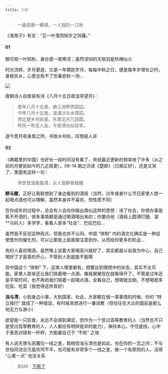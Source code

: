 ```yaml
---
title: 入秋
---
```


> 一曲高歌一樽酒，一人独钓一江秋

《淮南子》有言：“见一叶落而知岁之将暮。”

#### 01

眼可观一叶知秋，身亦感一夜寒凉；虽然深圳的天依旧是热辣似火

时光流转，岁月更迭，又是一年蹉跎岁月，每每中秋之日，便是我年岁增长之时，身居异乡，心里总免不了伤春悲秋一场...

![](https://nimg.ws.126.net/?url=http%3A%2F%2Fdingyue.ws.126.net%2F2021%2F0902%2Fb4e43681j00qyse9j001oc000hs00btm.jpg&thumbnail=650x2147483647&quality=80&type=jpg)

唐朝诗人白居易有诗《八月十五日夜湓亭望月》：

> 昔年八月十五夜，曲江池畔杏园边。<br/>
> 今年八月十五夜，湓浦沙头水馆前。<br/>
> 西北望乡何处是，东南见月几回圆。<br/>
> 昨风一吹无人会，今夜清光似往年。

道今昔月夜身居之所，寻故乡何处，叹物是人非

#### 02

《典籍里的中国》也好长一段时间没有看了，央视最近更新的频率快了许多（从之前的月更到如今的几近周更）。08-14 期之识读《楚辞》（日期正好），还是又哭了，里面有这样一句：

> 举世皆浊我独清，众人皆醉我独醒

**醉与醒**，正好让我联想到了身边看到的酒局（当然，过年或者什么节日家里人想一起喝点酒也可以理解，虽然本身并不喜欢，但性质不同）

在你成年的过程中，总会有人会向你输出类似这样的思想：进了社会，你想办事是离不开酒的，很多事情都是通过喝酒喝出来的；你要向他（酒局上圆滑打圈、溜\*\*马的人）多学学，看看人家多“社会”... 巴拉巴拉...

虽然我不反驳这种观点，但我也并不认同。中国 “体制” 内的酒文化确实是一种促使晋升的催化剂，可以让那些上层直接注意到你，从而给你更多的机会...

有的人喜欢喝酒，虽然嘴上说着大家喝高兴就好了，其实都是以自我为中心，自己喝好了才是真的开心，不管别人到底能不能喝

但中国这个 “体制” 下，这类人哪里都有，想要达到理想中的状态，其实不太可能。家里人原来还让我们陪着喝一点酒，像我舅舅现在就看得开了，不管是过年还是平常时间，也不再劝我们陪着一起喝点酒，全看自己，想喝就去倒，不想喝就多吃饭、吃菜（我觉得这样真好）

**浊与清**，小到身边小事，大到国家、社会，大家都在做一类事情的时候，你的 “特立独行” 就成了一种错误，有时候真想进行一番说教（但往往在大众的面前是那么地无力与渺小）

欲望是一只巨兽，永远不会得到满足，但作为一个受过高等教育的人（当然也不只是受过高等教育的人，人人都应有明辨是非的能力），保持本心，守住底线，心中于善恶对错有一杆秤，方能置自己于 “不败” 之地

有人说天使与恶魔仅一线之差，我相信浊与清也是如此，也在你的一念之间；不与世俗同流合污虽坎坷不平，也可能有非常多个一线之差，做一个有原则的人，活得 “心累一点” 也没关系

> BGM：[下雨了](https://image.raindays.cn/Mood/music/1627822306824.mp3)
